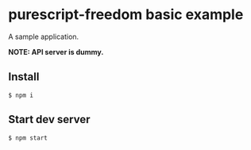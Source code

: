 # purescript-freedom basic example

A sample application.

**NOTE: API server is dummy.**

## Install

```
$ npm i
```

## Start dev server

```
$ npm start
```
